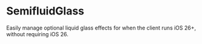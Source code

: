 # SemifluidGlass
Easily manage optional liquid glass effects for when the client runs iOS 26+, without requiring iOS 26.
